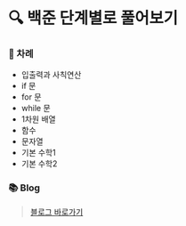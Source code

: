 # 🔍 백준 단계별로 풀어보기
### 🌼  차례
- 입출력과 사칙연산
- if 문
- for 문
- while 문
- 1차원 배열
- 함수
- 문자열
- 기본 수학1
- 기본 수학2

### 📚  Blog

>[블로그 바로가기](https://velog.io/@chestnut1044/series/%EC%BD%94%EB%94%A9%ED%85%8C%EC%8A%A4%ED%8A%B8-%EB%B0%B1%EC%A4%80%EC%95%8C%EA%B3%A0%EB%A6%AC%EC%A6%98JavaScript)










